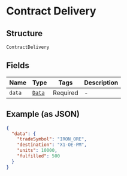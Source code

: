 
# Contract Delivery

## Structure

`ContractDelivery`

## Fields

| Name | Type | Tags | Description |
|  --- | --- | --- | --- |
| `data` | [`Data`](../../doc/models/data.md) | Required | - |

## Example (as JSON)

```json
{
  "data": {
    "tradeSymbol": "IRON_ORE",
    "destination": "X1-OE-PM",
    "units": 10000,
    "fulfilled": 500
  }
}
```

